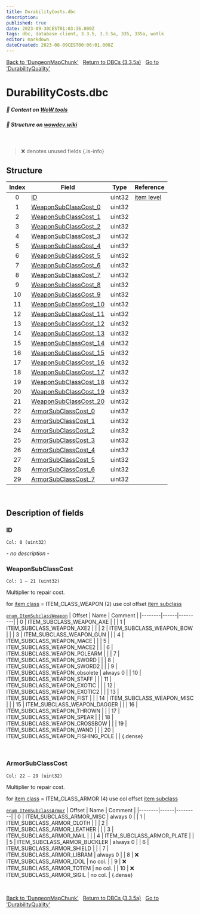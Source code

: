 ```yaml
---
title: DurabilityCosts.dbc
description:
published: true
date: 2023-09-30CEST01:03:36.000Z
tags: dbc, database client, 3.3.5, 3.3.5a, 335, 335a, wotlk
editor: markdown
dateCreated: 2023-08-09CEST00:06:01.000Z
---
```

<a href="https://trinitycore.info/files/DBC/335/dungeonmapchunk" class="mt-5 v-btn v-btn--depressed v-btn--flat v-btn--outlined theme--light v-size--default darkblue--text text--lighten-3"><span class="v-btn__content"><i aria-hidden="true" class="v-icon notranslate v-icon--left mdi mdi-arrow-left theme--light"></i><span>Back to 'DungeonMapChunk'</span></span></a>&nbsp;&nbsp;&nbsp;<a href="https://trinitycore.info/files/DBC/335/DBC" class="mt-5 v-btn v-btn--depressed v-btn--flat v-btn--outlined theme--light v-size--default darkblue--text text--lighten-3"><span class="v-btn__content"><i aria-hidden="true" class="v-icon notranslate v-icon--left mdi mdi-home-outline theme--light"></i><span>Return to DBCs (3.3.5a)</span></span></a>&nbsp;&nbsp;&nbsp;<a href="https://trinitycore.info/files/DBC/335/durabilityquality" class="mt-5 v-btn v-btn--depressed v-btn--flat v-btn--outlined theme--light v-size--default darkblue--text text--lighten-3"><span class="v-btn__content"><span>Go to 'DurabilityQuality'</span><i aria-hidden="true" class="v-icon notranslate v-icon--right mdi mdi-arrow-right theme--light"></i></span></a>

# DurabilityCosts.dbc
##### :open_book: Content on [WoW.tools](https://wow.tools/dbc/?dbc=durabilitycosts&build=3.3.5.12340)
##### :pencil: Structure on [wowdev.wiki](https://wowdev.wiki/DB/DurabilityCosts)
&nbsp;

> :x: denotes unused fields
{.is-info}


## Structure

| Index | Field | Type | Reference |
| :---: | --- | :---: | --- |
| 0 | [ID](#id-alt) | uint32 | [item level](/database/335/world/item_template#itemlevel) |
| 1 | [WeaponSubClassCost_0](#weaponsubclasscost) | uint32 |  |
| 2 | [WeaponSubClassCost_1](#weaponsubclasscost) | uint32 |  |
| 3 | [WeaponSubClassCost_2](#weaponsubclasscost) | uint32 |  |
| 4 | [WeaponSubClassCost_3](#weaponsubclasscost) | uint32 |  |
| 5 | [WeaponSubClassCost_4](#weaponsubclasscost) | uint32 |  |
| 6 | [WeaponSubClassCost_5](#weaponsubclasscost) | uint32 |  |
| 7 | [WeaponSubClassCost_6](#weaponsubclasscost) | uint32 |  |
| 8 | [WeaponSubClassCost_7](#weaponsubclasscost) | uint32 |  |
| 9 | [WeaponSubClassCost_8](#weaponsubclasscost) | uint32 |  |
| 10 | [WeaponSubClassCost_9](#weaponsubclasscost) | uint32 |  |
| 11 | [WeaponSubClassCost_10](#weaponsubclasscost) | uint32 |  |
| 12 | [WeaponSubClassCost_11](#weaponsubclasscost) | uint32 |  |
| 13 | [WeaponSubClassCost_12](#weaponsubclasscost) | uint32 |  |
| 14 | [WeaponSubClassCost_13](#weaponsubclasscost) | uint32 |  |
| 15 | [WeaponSubClassCost_14](#weaponsubclasscost) | uint32 |  |
| 16 | [WeaponSubClassCost_15](#weaponsubclasscost) | uint32 |  |
| 17 | [WeaponSubClassCost_16](#weaponsubclasscost) | uint32 |  |
| 18 | [WeaponSubClassCost_17](#weaponsubclasscost) | uint32 |  |
| 19 | [WeaponSubClassCost_18](#weaponsubclasscost) | uint32 |  |
| 20 | [WeaponSubClassCost_19](#weaponsubclasscost) | uint32 |  |
| 21 | [WeaponSubClassCost_20](#weaponsubclasscost) | uint32 |  |
| 22 | [ArmorSubClassCost_0](#armorsubclasscost) | uint32 |  |
| 23 | [ArmorSubClassCost_1](#armorsubclasscost) | uint32 |  |
| 24 | [ArmorSubClassCost_2](#armorsubclasscost) | uint32 |  |
| 25 | [ArmorSubClassCost_3](#armorsubclasscost) | uint32 |  |
| 26 | [ArmorSubClassCost_4](#armorsubclasscost) | uint32 |  |
| 27 | [ArmorSubClassCost_5](#armorsubclasscost) | uint32 |  |
| 28 | [ArmorSubClassCost_6](#armorsubclasscost) | uint32 |  |
| 29 | [ArmorSubClassCost_7](#armorsubclasscost) | uint32 |  |
&nbsp;
## Description of fields

### ID <!-- {#id-alt} -->
<code>Col: 0 (uint32)</code>

*- no description -*
&nbsp;

### WeaponSubClassCost
<code>Col: 1 &ndash; 21 (uint32)</code>

Multiplier to repair cost.

for [item class](/database/335/world/item_template#class) = ITEM_CLASS_WEAPON (2) use col offset [item subclass](/database/335/world/item_template#subclass)

[`enum ItemSubclassWeapon`](https://github.com/TrinityCore/TrinityCore/blob/3.3.5/src/server/game/Entities/Item/ItemTemplate.h#L347-L370)
| Offset | Name | Comment |
|--------|------|---------|
| 0 | ITEM_SUBCLASS_WEAPON_AXE |  |
| 1 | ITEM_SUBCLASS_WEAPON_AXE2 |  |
| 2 | ITEM_SUBCLASS_WEAPON_BOW |  |
| 3 | ITEM_SUBCLASS_WEAPON_GUN |  |
| 4 | ITEM_SUBCLASS_WEAPON_MACE |  |
| 5 | ITEM_SUBCLASS_WEAPON_MACE2 |  |
| 6 | ITEM_SUBCLASS_WEAPON_POLEARM |  |
| 7 | ITEM_SUBCLASS_WEAPON_SWORD |  |
| 8 | ITEM_SUBCLASS_WEAPON_SWORD2 |  |
| 9 | ITEM_SUBCLASS_WEAPON_obsolete | always 0 |
| 10 | ITEM_SUBCLASS_WEAPON_STAFF |  |
| 11 | ITEM_SUBCLASS_WEAPON_EXOTIC |  |
| 12 | ITEM_SUBCLASS_WEAPON_EXOTIC2 |  |
| 13 | ITEM_SUBCLASS_WEAPON_FIST |  |
| 14 | ITEM_SUBCLASS_WEAPON_MISC |  |
| 15 | ITEM_SUBCLASS_WEAPON_DAGGER |  |
| 16 | ITEM_SUBCLASS_WEAPON_THROWN |  |
| 17 | ITEM_SUBCLASS_WEAPON_SPEAR |  |
| 18 | ITEM_SUBCLASS_WEAPON_CROSSBOW |  |
| 19 | ITEM_SUBCLASS_WEAPON_WAND |  |
| 20 | ITEM_SUBCLASS_WEAPON_FISHING_POLE |  |
{.dense}

&nbsp;

### ArmorSubClassCost
<code>Col: 22 &ndash; 29 (uint32)</code>

Multiplier to repair cost.

for [item class](/database/335/world/item_template#class) = ITEM_CLASS_ARMOR (4) use col offset [item subclass](/database/335/world/item_template#subclass)

[`enum ItemSubclassArmor`](https://github.com/TrinityCore/TrinityCore/blob/3.3.5/src/server/game/Entities/Item/ItemTemplate.h#L393-L406)
| Offset | Name | Comment |
|--------|------|---------|
| 0 | ITEM_SUBCLASS_ARMOR_MISC | always 0 |
| 1 | ITEM_SUBCLASS_ARMOR_CLOTH |  |
| 2 | ITEM_SUBCLASS_ARMOR_LEATHER |  |
| 3 | ITEM_SUBCLASS_ARMOR_MAIL |  |
| 4 | ITEM_SUBCLASS_ARMOR_PLATE |  |
| 5 | ITEM_SUBCLASS_ARMOR_BUCKLER | always 0 |
| 6 | ITEM_SUBCLASS_ARMOR_SHIELD |  |
| 7 | ITEM_SUBCLASS_ARMOR_LIBRAM | always 0 |
| 8 | :x: ITEM_SUBCLASS_ARMOR_IDOL | no col. |
| 9 | :x: ITEM_SUBCLASS_ARMOR_TOTEM | no col. |
| 10 | :x: ITEM_SUBCLASS_ARMOR_SIGIL | no col. |
{.dense}

&nbsp;

<a href="https://trinitycore.info/files/DBC/335/dungeonmapchunk" class="mt-5 v-btn v-btn--depressed v-btn--flat v-btn--outlined theme--light v-size--default darkblue--text text--lighten-3"><span class="v-btn__content"><i aria-hidden="true" class="v-icon notranslate v-icon--left mdi mdi-arrow-left theme--light"></i><span>Back to 'DungeonMapChunk'</span></span></a>&nbsp;&nbsp;&nbsp;<a href="https://trinitycore.info/files/DBC/335/DBC" class="mt-5 v-btn v-btn--depressed v-btn--flat v-btn--outlined theme--light v-size--default darkblue--text text--lighten-3"><span class="v-btn__content"><i aria-hidden="true" class="v-icon notranslate v-icon--left mdi mdi-home-outline theme--light"></i><span>Return to DBCs (3.3.5a)</span></span></a>&nbsp;&nbsp;&nbsp;<a href="https://trinitycore.info/files/DBC/335/durabilityquality" class="mt-5 v-btn v-btn--depressed v-btn--flat v-btn--outlined theme--light v-size--default darkblue--text text--lighten-3"><span class="v-btn__content"><span>Go to 'DurabilityQuality'</span><i aria-hidden="true" class="v-icon notranslate v-icon--right mdi mdi-arrow-right theme--light"></i></span></a>
